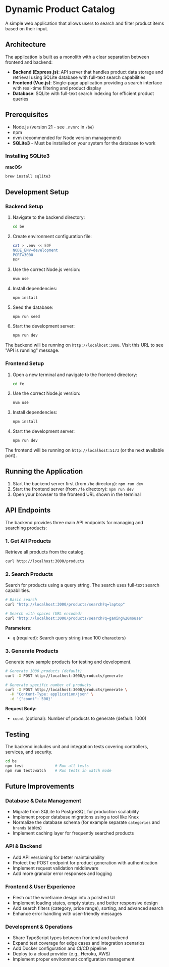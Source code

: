 # Dynamic Product Catalog

A simple web application that allows users to search and filter product items based on their input.

## Architecture

The application is built as a monolith with a clear separation between frontend and backend:

- **Backend (Express.js)**: API server that handles product data storage and retrieval using SQLite database with full-text search capabilities
- **Frontend (Vue.js)**: Single-page application providing a search interface with real-time filtering and product display
- **Database**: SQLite with full-text search indexing for efficient product queries

## Prerequisites

- Node.js (version 21 - see `.nvmrc` in `/be`)
- npm
- nvm (recommended for Node version management)
- **SQLite3** - Must be installed on your system for the database to work

### Installing SQLite3

**macOS:**

```bash
brew install sqlite3
```

## Development Setup

### Backend Setup

1. Navigate to the backend directory:

   ```bash
   cd be
   ```

2. Create environment configuration file:

   ```bash
   cat > .env << EOF
   NODE_ENV=development
   PORT=3000
   EOF
   ```

3. Use the correct Node.js version:

   ```bash
   nvm use
   ```

4. Install dependencies:

   ```bash
   npm install
   ```

5. Seed the database:

   ```bash
   npm run seed
   ```

6. Start the development server:
   ```bash
   npm run dev
   ```

The backend will be running on `http://localhost:3000`. Visit this URL to see "API is running" message.

### Frontend Setup

1. Open a new terminal and navigate to the frontend directory:

   ```bash
   cd fe
   ```

2. Use the correct Node.js version:

   ```bash
   nvm use
   ```

3. Install dependencies:

   ```bash
   npm install
   ```

4. Start the development server:
   ```bash
   npm run dev
   ```

The frontend will be running on `http://localhost:5173` (or the next available port).

## Running the Application

1. Start the backend server first (from `/be` directory): `npm run dev`
2. Start the frontend server (from `/fe` directory): `npm run dev`
3. Open your browser to the frontend URL shown in the terminal

## API Endpoints

The backend provides three main API endpoints for managing and searching products:

### 1. Get All Products
Retrieve all products from the catalog.

```bash
curl http://localhost:3000/products
```

### 2. Search Products
Search for products using a query string. The search uses full-text search capabilities.

```bash
# Basic search
curl "http://localhost:3000/products/search?q=laptop"

# Search with spaces (URL encoded)
curl "http://localhost:3000/products/search?q=gaming%20mouse"
```

**Parameters:**
- `q` (required): Search query string (max 100 characters)

### 3. Generate Products
Generate new sample products for testing and development.

```bash
# Generate 1000 products (default)
curl -X POST http://localhost:3000/products/generate

# Generate specific number of products
curl -X POST http://localhost:3000/products/generate \
  -H "Content-Type: application/json" \
  -d '{"count": 500}'
```

**Request Body:**
- `count` (optional): Number of products to generate (default: 1000)

## Testing

The backend includes unit and integration tests covering controllers, services, and security.

```bash
cd be
npm test              # Run all tests
npm run test:watch    # Run tests in watch mode
```

## Future Improvements

### Database & Data Management

- Migrate from SQLite to PostgreSQL for production scalability
- Implement proper database migrations using a tool like Knex
- Normalize the database schema (for example separate `categories` and `brands` tables)
- Implement caching layer for frequently searched products

### API & Backend

- Add API versioning for better maintainability
- Protect the POST endpoint for product generation with authentication
- Implement request validation middleware
- Add more granular error responses and logging

### Frontend & User Experience

- Flesh out the wireframe design into a polished UI
- Implement loading states, empty states, and better responsive design
- Add search filters (category, price range), sorting, and advanced search
- Enhance error handling with user-friendly messages

### Development & Operations

- Share TypeScript types between frontend and backend
- Expand test coverage for edge cases and integration scenarios
- Add Docker configuration and CI/CD pipeline
- Deploy to a cloud provider (e.g., Heroku, AWS)
- Implement proper environment configuration management
